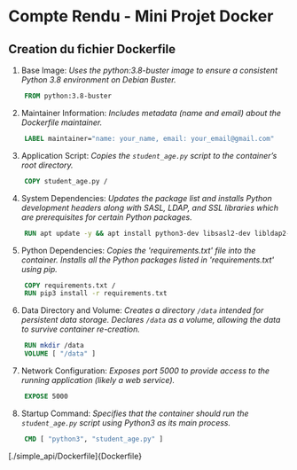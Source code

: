 # Compte Rendu - Mini Projet Docker

## Creation du fichier Dockerfile
1. Base Image: _Uses the python:3.8-buster image to ensure a consistent Python 3.8 environment on Debian Buster._
```Dockerfile
    FROM python:3.8-buster
```
2. Maintainer Information: _Includes metadata (name and email) about the Dockerfile maintainer._
```Dockerfile
    LABEL maintainer="name: your_name, email: your_email@gmail.com"
```
3. Application Script: _Copies the `student_age.py` script to the container’s root directory._
```Dockerfile
    COPY student_age.py /
```
4. System Dependencies: _Updates the package list and installs Python development headers along with SASL, LDAP, and SSL libraries which are prerequisites for certain Python packages._
```Dockerfile
    RUN apt update -y && apt install python3-dev libsasl2-dev libldap2-dev libssl-dev -y 
```

5. Python Dependencies: _Copies the 'requirements.txt' file into the container. Installs all the Python packages listed in 'requirements.txt' using pip._
```Dockerfile
    COPY requirements.txt /
    RUN pip3 install -r requirements.txt
```

6. Data Directory and Volume: _Creates a directory `/data` intended for persistent data storage. Declares `/data` as a volume, allowing the data to survive container re-creation._
```Dockerfile
    RUN mkdir /data
    VOLUME [ "/data" ]
```
7. Network Configuration: _Exposes port 5000 to provide access to the running application (likely a web service)._
```Dockerfile
    EXPOSE 5000
```
8. Startup Command: _Specifies that the container should run the `student_age.py` script using Python3 as its main process._
```Dockerfile
    CMD [ "python3", "student_age.py" ]
```

[./simple_api/Dockerfile]{Dockerfile}